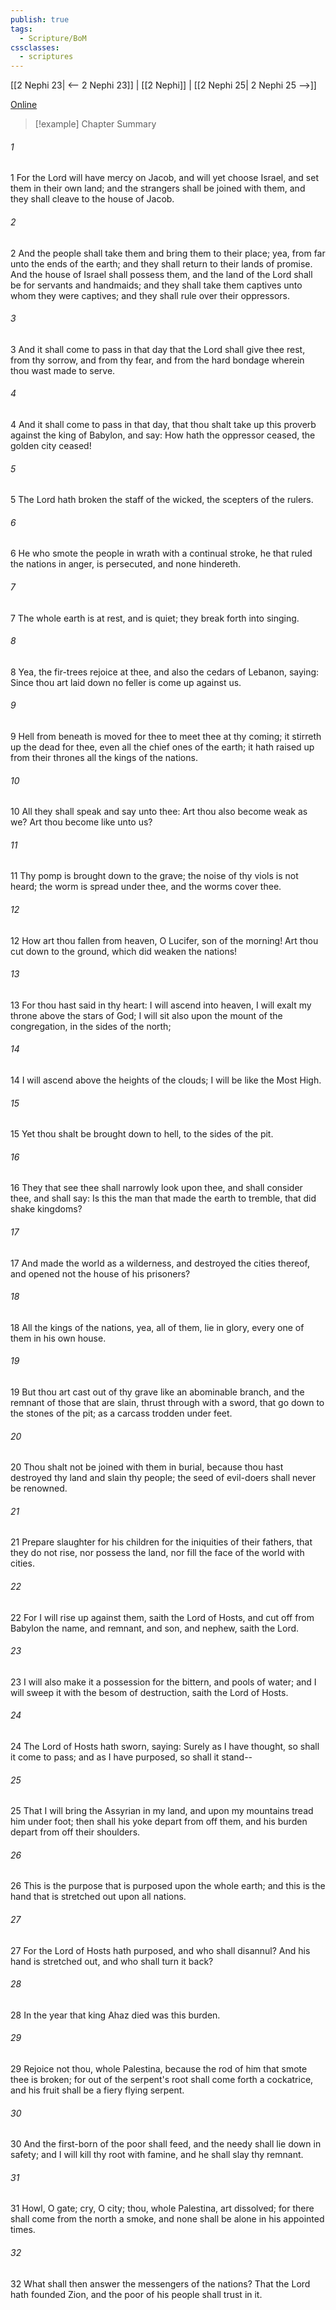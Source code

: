 ```yaml
---
publish: true
tags:
  - Scripture/BoM
cssclasses:
  - scriptures
---
```

[[2 Nephi 23| <-- 2 Nephi 23]] | [[2 Nephi]] | [[2 Nephi 25| 2 Nephi 25 -->]]

[Online](https://churchofjesuschrist.org/study/scriptures/bofm/2-ne/24?lang=eng)

>[!example] Chapter Summary
>
###### 1
1 For the Lord will have mercy on Jacob, and will yet choose Israel, and set them in their own land; and the strangers shall be joined with them, and they shall cleave to the house of Jacob.
###### 2
2 And the people shall take them and bring them to their place; yea, from far unto the ends of the earth; and they shall return to their lands of promise. And the house of Israel shall possess them, and the land of the Lord shall be for servants and handmaids; and they shall take them captives unto whom they were captives; and they shall rule over their oppressors.
###### 3
3 And it shall come to pass in that day that the Lord shall give thee rest, from thy sorrow, and from thy fear, and from the hard bondage wherein thou wast made to serve.
###### 4
4 And it shall come to pass in that day, that thou shalt take up this proverb against the king of Babylon, and say: How hath the oppressor ceased, the golden city ceased!
###### 5
5 The Lord hath broken the staff of the wicked, the scepters of the rulers.
###### 6
6 He who smote the people in wrath with a continual stroke, he that ruled the nations in anger, is persecuted, and none hindereth.
###### 7
7 The whole earth is at rest, and is quiet; they break forth into singing.
###### 8
8 Yea, the fir-trees rejoice at thee, and also the cedars of Lebanon, saying: Since thou art laid down no feller is come up against us.
###### 9
9 Hell from beneath is moved for thee to meet thee at thy coming; it stirreth up the dead for thee, even all the chief ones of the earth; it hath raised up from their thrones all the kings of the nations.
###### 10
10 All they shall speak and say unto thee: Art thou also become weak as we? Art thou become like unto us?
###### 11
11 Thy pomp is brought down to the grave; the noise of thy viols is not heard; the worm is spread under thee, and the worms cover thee.
###### 12
12 How art thou fallen from heaven, O Lucifer, son of the morning! Art thou cut down to the ground, which did weaken the nations!
###### 13
13 For thou hast said in thy heart: I will ascend into heaven, I will exalt my throne above the stars of God; I will sit also upon the mount of the congregation, in the sides of the north;
###### 14
14 I will ascend above the heights of the clouds; I will be like the Most High.
###### 15
15 Yet thou shalt be brought down to hell, to the sides of the pit.
###### 16
16 They that see thee shall narrowly look upon thee, and shall consider thee, and shall say: Is this the man that made the earth to tremble, that did shake kingdoms?
###### 17
17 And made the world as a wilderness, and destroyed the cities thereof, and opened not the house of his prisoners?
###### 18
18 All the kings of the nations, yea, all of them, lie in glory, every one of them in his own house.
###### 19
19 But thou art cast out of thy grave like an abominable branch, and the remnant of those that are slain, thrust through with a sword, that go down to the stones of the pit; as a carcass trodden under feet.
###### 20
20 Thou shalt not be joined with them in burial, because thou hast destroyed thy land and slain thy people; the seed of evil-doers shall never be renowned.
###### 21
21 Prepare slaughter for his children for the iniquities of their fathers, that they do not rise, nor possess the land, nor fill the face of the world with cities.
###### 22
22 For I will rise up against them, saith the Lord of Hosts, and cut off from Babylon the name, and remnant, and son, and nephew, saith the Lord.
###### 23
23 I will also make it a possession for the bittern, and pools of water; and I will sweep it with the besom of destruction, saith the Lord of Hosts.
###### 24
24 The Lord of Hosts hath sworn, saying: Surely as I have thought, so shall it come to pass; and as I have purposed, so shall it stand--
###### 25
25 That I will bring the Assyrian in my land, and upon my mountains tread him under foot; then shall his yoke depart from off them, and his burden depart from off their shoulders.
###### 26
26 This is the purpose that is purposed upon the whole earth; and this is the hand that is stretched out upon all nations.
###### 27
27 For the Lord of Hosts hath purposed, and who shall disannul? And his hand is stretched out, and who shall turn it back?
###### 28
28 In the year that king Ahaz died was this burden.
###### 29
29 Rejoice not thou, whole Palestina, because the rod of him that smote thee is broken; for out of the serpent's root shall come forth a cockatrice, and his fruit shall be a fiery flying serpent.
###### 30
30 And the first-born of the poor shall feed, and the needy shall lie down in safety; and I will kill thy root with famine, and he shall slay thy remnant.
###### 31
31 Howl, O gate; cry, O city; thou, whole Palestina, art dissolved; for there shall come from the north a smoke, and none shall be alone in his appointed times.
###### 32
32 What shall then answer the messengers of the nations? That the Lord hath founded Zion, and the poor of his people shall trust in it.



